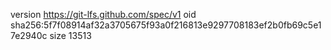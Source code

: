 version https://git-lfs.github.com/spec/v1
oid sha256:5f7f08914af32a3705675f93a0f216813e9297708183ef2b0fb69c5e17e2940c
size 13513
